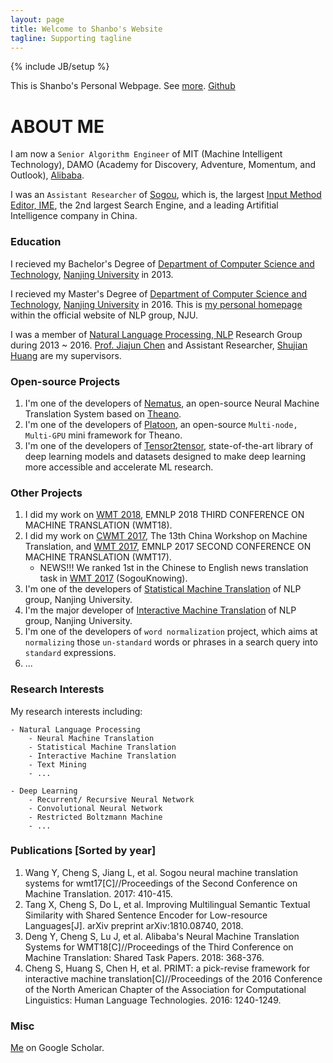 ```yaml
---
layout: page
title: Welcome to Shanbo's Website
tagline: Supporting tagline
---
```

{% include JB/setup %}

This is Shanbo's Personal Webpage. See [more](http://nlp.nju.edu.cn/chengsb). [Github](https://github.com/cshanbo)

# ABOUT ME

I am now a `Senior Algorithm Engineer` of MIT (Machine Intelligent Technology), DAMO (Academy for Discovery, Adventure, Momentum, and Outlook), [Alibaba](https://www.alibabagroup.com/cn/global/home).

I was an `Assistant Researcher` of [Sogou](https://www.sogou.com), which is, the largest [Input Method Editor, IME](https://en.wikipedia.org/wiki/Input_method), the 2nd largest Search Engine, and a leading Artifitial Intelligence company in China.

### Education

I recieved my Bachelor's Degree of [Department of Computer Science and Technology](http://cs.nju.edu.cn/), [Nanjing University](http://www.nju.edu.cn/) in 2013.

I recieved my Master's Degree of [Department of Computer Science and Technology](http://cs.nju.edu.cn/), [Nanjing University](http://http://www.nju.edu.cn/) in 2016. This is [my personal homepage](http://nlp.nju.edu.cn/chengsb) within the official website of NLP group, NJU.

I was a member of [Natural Language Processing, NLP](http://nlp.nju.edu.cn) Research Group during 2013 ~ 2016. [Prof. Jiajun Chen](http://cs.nju.edu.cn/chenjiajun/) and Assistant Researcher, [Shujian Huang](http://cs.nju.edu.cn/c9/d2/c2641a51666/page.htm) are my supervisors.


### Open-source Projects
1. I'm one of the developers of [Nematus](https://github.com/rsennrich/nematus), an open-source Neural Machine Translation System based on [Theano](https://github.com/Theano/Theano).
2. I'm one of the developers of [Platoon](https://github.com/mila-udem/platoon), an open-source `Multi-node, Multi-GPU` mini framework for Theano.
3. I'm one of the developers of [Tensor2tensor](https://github.com/tensorflow/tensor2tensor), state-of-the-art library of deep learning models and datasets designed to make deep learning more accessible and accelerate ML research.

### Other Projects
1. I did my work on [WMT 2018](http://www.statmt.org/wmt18/translation-task.html), EMNLP 2018 THIRD CONFERENCE ON MACHINE TRANSLATION (WMT18).
2. I did my work on [CWMT 2017](http://nlp.nju.edu.cn/cwmt2017/evaluation.html), The 13th China Workshop on Machine Translation, and [WMT 2017](http://www.statmt.org/wmt17/translation-task.html), EMNLP 2017 SECOND CONFERENCE ON MACHINE TRANSLATION (WMT17).
    - NEWS!!! We ranked 1st in the Chinese to English news translation task in [WMT 2017](http://matrix.statmt.org/?mode=best) (SogouKnowing).
3. I'm one of the developers of [Statistical Machine Translation](http://nlp.nju.edu.cn/demo/translate) of NLP group, Nanjing University.
4. I'm the major developer of [Interactive Machine Translation](http://nlp.nju.edu.cn/demo/interactivetranslation) of NLP group, Nanjing University.
5. I'm one of the developers of `word normalization` project, which aims at `normalizing` those `un-standard` words or phrases in a search query into `standard` expressions.
6. ...

### Research Interests
My research interests including:

    - Natural Language Processing
        - Neural Machine Translation
        - Statistical Machine Translation
        - Interactive Machine Translation
        - Text Mining
        - ...
    
    - Deep Learning 
        - Recurrent/ Recursive Neural Network
        - Convolutional Neural Network
        - Restricted Boltzmann Machine
        - ...

### Publications [Sorted by year]
1. Wang Y, Cheng S, Jiang L, et al. Sogou neural machine translation systems for wmt17[C]//Proceedings of the Second Conference on Machine Translation. 2017: 410-415.
2. Tang X, Cheng S, Do L, et al. Improving Multilingual Semantic Textual Similarity with Shared Sentence Encoder for Low-resource Languages[J]. arXiv preprint arXiv:1810.08740, 2018.
3. Deng Y, Cheng S, Lu J, et al. Alibaba's Neural Machine Translation Systems for WMT18[C]//Proceedings of the Third Conference on Machine Translation: Shared Task Papers. 2018: 368-376.
4. Cheng S, Huang S, Chen H, et al. PRIMT: a pick-revise framework for interactive machine translation[C]//Proceedings of the 2016 Conference of the North American Chapter of the Association for Computational Linguistics: Human Language Technologies. 2016: 1240-1249.

### Misc
[Me](https://scholar.google.com/citations?user=CYUBKN0AAAAJ&hl=zh-CN) on Google Scholar.

